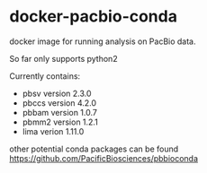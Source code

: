# docker-pacbio-conda
docker image for running analysis on PacBio data.

So far only supports python2

Currently contains:
- pbsv version 2.3.0
- pbccs version 4.2.0
- pbbam version 1.0.7
- pbmm2 version 1.2.1
- lima verion 1.11.0

other potential conda packages can be found https://github.com/PacificBiosciences/pbbioconda

